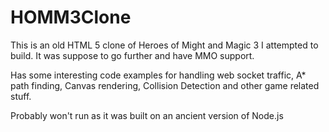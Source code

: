 # HOMM3Clone

This is an old HTML 5 clone of Heroes of Might and Magic 3 I attempted to build. It was suppose to go further and have MMO support.

Has some interesting code examples for handling web socket traffic, A* path finding, Canvas rendering, Collision Detection and other game related stuff.

Probably won't run as it was built on an ancient version of Node.js
